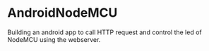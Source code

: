# AndroidNodeMCU
Building an android app to call HTTP request and control the led of NodeMCU using the webserver.
